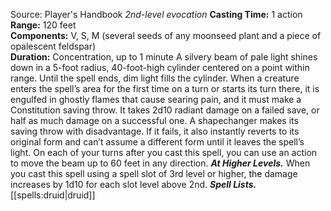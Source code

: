 Source: Player's Handbook
*2nd-level evocation*
**Casting Time:** 1 action  
**Range:** 120 feet  
**Components:** V, S, M (several seeds of any moonseed plant and a piece of opalescent feldspar)  
**Duration:** Concentration, up to 1 minute
A silvery beam of pale light shines down in a 5-foot radius, 40-foot-high cylinder centered on a point within range. Until the spell ends, dim light fills the cylinder.
When a creature enters the spell’s area for the first time on a turn or starts its turn there, it is engulfed in ghostly flames that cause searing pain, and it must make a Constitution saving throw. It takes 2d10 radiant damage on a failed save, or half as much damage on a successful one.
A shapechanger makes its saving throw with disadvantage. If it fails, it also instantly reverts to its original form and can’t assume a different form until it leaves the spell’s light.
On each of your turns after you cast this spell, you can use an action to move the beam up to 60 feet in any direction.
***At Higher Levels.*** When you cast this spell using a spell slot of 3rd level or higher, the damage increases by 1d10 for each slot level above 2nd.
***Spell Lists.*** [[spells:druid|druid]]